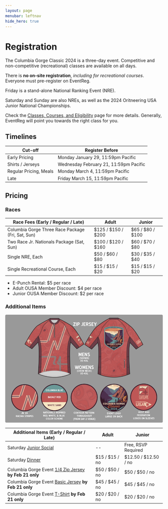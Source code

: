 ```yaml
---
layout: page
menubar: leftnav
hide_hero: true
---
```


# Registration

The Columbia Gorge Classic 2024 is a three-day event. Competitive and non-competitive (recreational) classes are available on all days. 

 <div class="notification is-info is-light">
There is <strong>no on-site registration</strong>, <i>including for recreational courses</i>. Everyone must pre-register on 
<!-- <a href="https://eventreg.orienteeringusa.org/eventregister/register/start/jn2024" target="_blank">EventReg</a>. -->
EventReg.
</div>

Friday is a stand-alone National Ranking Event (NRE).

Saturday and Sunday are also NREs, as well as the 2024 Oritneering USA Junior National Championships.

Check the [Classes, Courses, and Eligibility](/classes/) page for more details. Generally, EventReg will point you towards the right class for you.

<!-- [See who is registered on EventReg](). -->

## Timelines

| Cut-off                | Register Before         |
|------------------------|-------------------------|
| Early Pricing          | Monday January 29, 11:59pm Pacific |
| Shirts / Jerseys       | Wednesday February 21, 11:59pm Pacific |
| Regular Pricing, Meals | Monday March 4, 11:59pm Pacific |
| Late         | Friday March 15, 11:59pm Pacific |

## Pricing

### Races

|  Race Fees (Early / Regular / Late)         |  Adult                |  Junior               |
|---------------------------------------------|-----------------------|-----------------------|
|  Columbia Gorge Three Race Package (Fri, Sat, Sun)     |  $125 / $150 / $200   |  $65 / $80 / $100     |
|  Two Race Jr. Nationals Package (Sat, Sun)           |  $100 / $120 / $160   |  $60 / $70 / $80      |
|  Single NRE, Each                  |  $50 / $60 / $80      |  $30 / $35 / $40      |
|  Single Recreational Course, Each  |  $15 / $15 / $20      |  $15 / $15 / $20      |

* E-Punch Rental: $5 per race
* Adult OUSA Member Discount: $4 per race
* Junior OUSA Member Discount: $2 per race

### Additional Items

![Image](/assets/img/ZipJerseyWithElements.png)

|  Additional Items (Early / Regular / Late)  |  Adult                |  Junior               |
|---------------------------------------------|-----------------------|-----------------------|
|  Saturday [Junior Social](/social-events#jr-social)   |   --                  |  Free, RSVP Required  |
|  Saturday [Dinner](/social-events#dinner)          |  $15 / $15 / no       |  $12.50 / $12.50 / no       |
|  Columbia Gorge Event [1/4 Zip Jersey](/shirts#14-zip-jersey--50) **by Feb 21 only**        |  $50 / $50 / no         |  $50 / $50 / no         |
|  Columbia Gorge Event [Basic Jersey](/shirts#basic-jersey--45) **by Feb 21 only**          |  $45 / $45 / no         |  $45 / $45 / no         |
|  Columbia Gorge Event [T-Shirt](/shirts) **by Feb 21 only**    |  $20 / $20 / no         |  $20 / $20 / no         |



